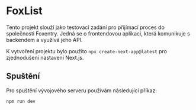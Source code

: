 # FoxList

Tento projekt slouží jako testovací zadání pro přijímací proces do společnosti Foxentry. Jedná se o frontendovou aplikaci, která komunikuje s backendem a využívá jeho API.

K vytvoření projektu bylo použito `npx create-next-app@latest` pro zjednodušení nastavení Next.js.

## Spuštění

Pro spuštění vývojového serveru používám následující příkaz:

```bash
npm run dev

